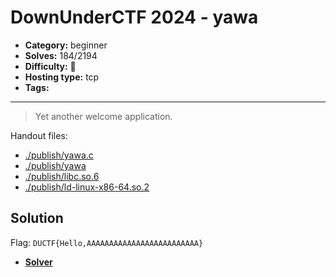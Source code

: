 # DownUnderCTF 2024 - yawa

- **Category:** beginner
- **Solves:** 184/2194
- **Difficulty:** 👶
- **Hosting type:** tcp
- **Tags:** 

---

> Yet another welcome application.


Handout files:

- [./publish/yawa.c](./publish/yawa.c)
- [./publish/yawa](./publish/yawa)
- [./publish/libc.so.6](./publish/libc.so.6)
- [./publish/ld-linux-x86-64.so.2](./publish/ld-linux-x86-64.so.2)

## Solution

Flag: `DUCTF{Hello,AAAAAAAAAAAAAAAAAAAAAAAAA}`


- [**Solver**](./solve/solve.py)




